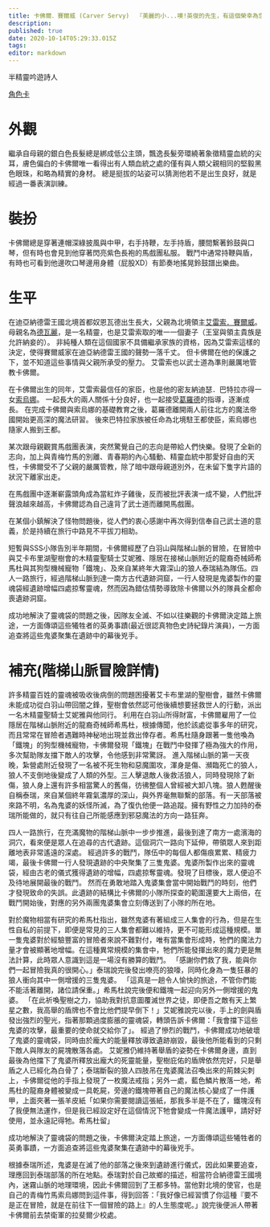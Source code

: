 ```yaml
---
title: 卡佛爾．賽爾威 (Carver Servy)  『美麗的小...噢!英俊的先生，有這個榮幸為您表演一曲嗎？』
description: 
published: true
date: 2020-10-14T05:29:33.015Z
tags: 
editor: markdown
---
```


半精靈吟遊詩人

[角色卡](https://docs.google.com/spreadsheets/d/1dWqrOhnEb1LxIkcKKmCyw5MBlrKaBf7vt0kX9PzSJnU/edit?usp=sharing)
# 外觀
繼承自母親的銀白色長髮總是綁成低公主頭，飄逸長髮旁環繞著象徵精靈血統的尖耳，膚色偏白的卡佛爾唯一看得出有人類血統之處的僅有與人類父親相同的堅毅黑色眼珠，和略為精實的身材。
總是挺拔的站姿可以猜測他若不是出生良好，就是經過一番表演訓練。

# 裝扮
卡佛爾總是穿著連帽深綠披風與中甲，右手持鞭，左手持盾，腰間繫著鈴鼓與口琴，但有時也會見到他穿著閃亮紫色長袍的馬戲團私服。
戰鬥中通常持鞭與盾，有時也可看到他邊吹口琴邊用身體（屁股XD）有節奏地搖晃鈴鼓譜出樂曲。

# 生平
在迪亞納德雷王國北境首都奴恩瓦德出生長大，父親為北境領主[艾雷索．賽爾威](/角色/艾雷索)。
母親名為[德瓦麗](/角色/德瓦麗)，是一名精靈，也是艾雷索取的唯一一個妻子（王室與領主貴族是允許納妾的）。
非純種人類在這個國家不具備繼承家族的資格，因為艾雷索這樣的決定，使得賽爾威家在迪亞納德雷王國的聲勢一落千丈。
但卡佛爾在他的保護之下，並不知道這些事情與父親所承受的壓力。
艾雷索也以武士道為準則嚴厲地管教卡佛爾。

在卡佛爾出生的同年，艾雷索最信任的家臣，也是他的密友納迪瑟．巴特拉亦得一女[索烏娜](/角色/索烏娜)。
一起長大的兩人關係十分良好，也一起接受[葛羅德](/角色/葛羅德)的指導，逐漸成長。
在完成卡佛爾與索烏娜的基礎教育之後，葛羅德離開兩人前往北方的魔法帝國開始更高深的魔法研習。
後來巴特拉家族被任命為北境駐王都使臣，索烏娜也隨家人搬到王都。

某次跟母親觀賞馬戲團表演，突然驚覺自己的志向是帶給人們快樂。發現了全新的志向，加上與青梅竹馬的別離、青春期的內心騷動、精靈血統中那愛好自由的天性，卡佛爾受不了父親的嚴厲管教，除了暗中跟母親道別外，在未留下隻字片語的狀況下離家出走。

在馬戲團中逐漸嶄露頭角成為當紅炸子雞後，反而被批評表演一成不變，人們批評聲浪越來越高，卡佛爾認為自己違背了武士道而離開馬戲團。

在某個小鎮解決了怪物問題後，從人們的衷心感謝中再次得到信奉自己武士道的意義，於是持續在旅行中路見不平拔刀相助。

短暫與SSS小隊告別半年期間，卡佛爾經歷了白羽山與階梯山脈的冒險，在冒險中與艾卡布里湖聖樹會的木精靈聖騎士艾妮雅、隱居在接梯山脈附近的龍裔奇械師希馬杜與其狗型機械寵物「鐵塊」、及來自某終年大霧深山的狼人泰瑞結為隊伍。四人一路旅行，經過階梯山脈到達一南方古代遺跡洞窟，一行人發現是鬼婆製作的靈魂袋經遺跡增幅四處掠奪靈魂，然而因為錯估情勢導致除卡佛爾以外的隊員全都命喪遺跡洞窟。

成功地解決了靈魂袋的問題之後，因隊友全滅、不如以往樂觀的卡佛爾決定踏上旅途，一方面傳頌這些犧牲者的英勇事蹟(最近很認真物色史詩紀錄片演員)，一方面追查將這些鬼婆聚集在遺跡中的幕後兇手。


# 補充(階梯山脈冒險詳情)
許多精靈百姓的靈魂被吸收後病倒的問題困擾著艾卡布里湖的聖樹會，雖然卡佛爾未能成功從白羽山帶回闇之鋒，聖樹會依然認可他後續想要拯救世人的行動，派出一名木精靈聖騎士艾妮雅與他同行。
利用在白羽山所得財富，卡佛爾雇用了一位隱居在階梯山脈附近的龍裔奇械師希馬杜，根據傳聞，他於該處從事多年的研究，而且常常在冒險者遇難時神秘地出現並救出倖存者。希馬杜隨身跟著一隻他喚為「鐵塊」的狗型機械寵物，卡佛爾發現「鐵塊」在戰鬥中發揮了極為強大的作用，多次幫助隊友擋下敵人的攻擊，令他感到非常驚訝。
進入階梯山脈的第一天夜晚，紮營處附近發現了一名被不死生物和惡魔圍攻，渾身是傷、瀕臨死亡的狼人，狼人不支倒地後變成了人類的外型。三人擊退敵人後救活狼人，同時發現除了新傷，狼人身上還有許多相當驚人的舊傷，彷彿整個人曾經被大卸八塊。狼人甦醒後自稱泰瑞，來自某個終年霧氣濃厚的深山，與外界毫無聯繫的部落。有一天部落被來路不明，名為鬼婆的妖怪所滅，為了復仇他便一路追蹤。擁有野性之力加持的泰瑞所能做的，就只有往自己所能感應到邪惡魔法的方向一路狂奔。

四人一路旅行，在充滿魔物的階梯山脈中一步步推進，最後到達了南方一處濱海的洞穴，看來便是眾人在追尋的古代遺跡。這個洞穴一路向下延伸，帶領眾人來到距離地表非常遙遠的深處。
經過許多的戰鬥，隊伍中的每個人都傷痕累累、精疲力竭，最後卡佛爾一行人發現遺跡的中央聚集了三隻鬼婆。鬼婆所製作出來的靈魂袋，經由古老的儀式獲得遺跡的增幅，四處掠奪靈魂。發現了目標後，眾人便迫不及待地展開最後的戰鬥。
然而在勇敢地踏入鬼婆集會當中開始戰鬥的時刻，他們才發現致命的失誤。此遺跡的結構比卡佛爾的小隊所探查的範圍還要大上兩倍，在戰鬥開始後，對應的另外兩團鬼婆集會立刻傳送到了小隊的所在地。

對於魔物相當有研究的希馬杜指出，雖然鬼婆有著組成三人集會的行為，但是在生性自私的前提下，即便是常見的三人集會都難以維持，更不可能形成這種規模。單一隻鬼婆對於經驗豐富的冒險者來說不難對付，唯有當集會形成時，牠們的魔法力量才會被顯著地增幅。在這種異常規模的集會中，牠們所能發揮出來的魔力更是無法計算，此時眾人意識到這是一場沒有勝算的戰鬥。
「感謝你們救了我，能與你們一起冒險我真的很開心。」泰瑞說完後發出嘹亮的狼嚎，同時化身為一隻狂暴的狼人衝向其中一側增援的三隻鬼婆。
「這真是一趟令人愉快的旅途，不管你們能不能活著離開，諸位請保重。」希馬杜說完後便和鐵塊一起迎向另外一側增援的鬼婆。
「在此祈喚聖樹之力，協助我對抗意圖覆滅世界之徒，即便吾之敵有天上繁星之數，我高舉的盾牌也不會比他們提早倒下！」艾妮雅說完以後，手上的劍與盾發出強烈的聖光，指著那顆過度膨脹的靈魂袋，轉頭告訴卡佛爾：「我會擋下這些鬼婆的攻擊，最重要的使命就交給你了」。
經過了慘烈的戰鬥，卡佛爾成功地破壞了鬼婆的靈魂袋，同時由於龐大的能量釋放導致遺跡崩毀，最後他所能看到的只剩下敵人與隊友的屍塊散落各處。
艾妮雅仍維持著舉盾的姿勢在卡佛爾身邊，直到最後為他擋下了鬼婆所釋放出龐大的死靈能量，聖樹庇佑的盾牌依然完好，只是舉盾之人已經化為白骨了；泰瑞斷裂的狼人四肢吊在鬼婆魔法召喚出來的荊棘尖刺上，卡佛爾從他的手指上發現了一枚魔法戒指；另外一處，藍色鱗片散落一地，希馬杜的龍裔身體被變成一具乾屍，旁邊的鐵塊帶著自己的魔法核心變成了一件護甲，上面夾著一張羊皮紙「如果你需要閱讀這張紙，那我多半是不在了，鐵塊沒有了我便無法運作，但是我已經設定好在這個情況下牠會變成一件魔法護甲，請好好使用，並永遠記得牠。希馬杜留」

成功地解決了靈魂袋的問題之後，卡佛爾決定踏上旅途，一方面傳頌這些犧牲者的英勇事蹟，一方面追查將這些鬼婆聚集在遺跡中的幕後兇手。

根據泰瑞所述，鬼婆是在滅了他的部落之後來到遺跡進行儀式，因此如果要追查，理應回到泰瑞部落的所在地點。泰瑞對於自己故鄉的描述，相當符合納德雷王國境內，迷霧山脈的地理環境，因此卡佛爾回到了王都多特。當他對北境的使官，也是自己的青梅竹馬索烏娜問到這件事，得到回答：「我好像已經習慣了你這種『要不是正在冒險，就是在前往下一個冒險的路上』的人生態度呢。」說完後便派人帶著卡佛爾前去禁衛軍的拉斐爾少校處。

